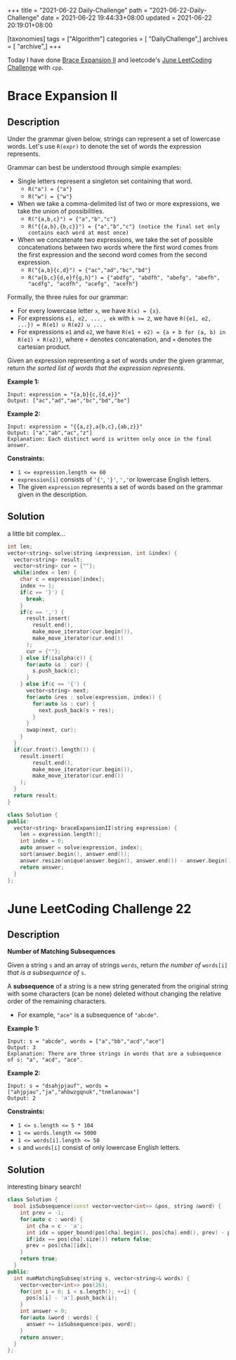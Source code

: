 +++
title = "2021-06-22 Daily-Challenge"
path = "2021-06-22-Daily-Challenge"
date = 2021-06-22 19:44:33+08:00
updated = 2021-06-22 20:19:01+08:00

[taxonomies]
tags = ["Algorithm"]
categories = [ "DailyChallenge",]
archives = [ "archive",]
+++

Today I have done [Brace Expansion II](https://leetcode.com/problems/brace-expansion-ii/description/) and leetcode's [June LeetCoding Challenge](https://leetcode.com/explore/challenge/card/june-leetcoding-challenge-2021/606/week-4-june-22nd-june-28th/3788/) with `cpp`.

<!-- more -->

# Brace Expansion II

## Description

Under the grammar given below, strings can represent a set of lowercase words. Let's use `R(expr)` to denote the set of words the expression represents.

Grammar can best be understood through simple examples:

- Single letters represent a singleton set containing that word.
  - `R("a") = {"a"}`
  - `R("w") = {"w"}`
- When we take a comma-delimited list of two or more expressions, we take the union of possibilities.
  - `R("{a,b,c}") = {"a","b","c"}`
  - `R("{{a,b},{b,c}}") = {"a","b","c"} (notice the final set only contains each word at most once)`
- When we concatenate two expressions, we take the set of possible concatenations between two words where the first word comes from the first expression and the second word comes from the second expression.
  - `R("{a,b}{c,d}") = {"ac","ad","bc","bd"}`
  - `R("a{b,c}{d,e}f{g,h}") = {"abdfg", "abdfh", "abefg", "abefh", "acdfg", "acdfh", "acefg", "acefh"}`

Formally, the three rules for our grammar:

- For every lowercase letter `x`, we have `R(x) = {x}`.
- For expressions `e1, e2, ... , ek` with `k >= 2`, we have `R({e1, e2, ...}) = R(e1) ∪ R(e2) ∪ ...`
- For expressions `e1` and `e2`, we have `R(e1 + e2) = {a + b for (a, b) in R(e1) × R(e2)}`, where `+` denotes concatenation, and `×` denotes the cartesian product.

Given an expression representing a set of words under the given grammar, return *the sorted list of words that the expression represents*.

 

**Example 1:**

```
Input: expression = "{a,b}{c,{d,e}}"
Output: ["ac","ad","ae","bc","bd","be"]
```

**Example 2:**

```
Input: expression = "{{a,z},a{b,c},{ab,z}}"
Output: ["a","ab","ac","z"]
Explanation: Each distinct word is written only once in the final answer.
```

 

**Constraints:**

- `1 <= expression.length <= 60`
- `expression[i]` consists of `'{'`, `'}'`, `','`or lowercase English letters.
- The given `expression` represents a set of words based on the grammar given in the description.

## Solution

a little bit complex...

``` cpp
int len;
vector<string> solve(string &expression, int &index) {
  vector<string> result;
  vector<string> cur = {""};
  while(index < len) {
    char c = expression[index];
    index += 1;
    if(c == '}') {
      break;
    }
    if(c == ',') {
      result.insert(
        result.end(), 
        make_move_iterator(cur.begin()),
        make_move_iterator(cur.end())
      );
      cur = {""};
    } else if(isalpha(c)) {
      for(auto &s : cur) {
        s.push_back(c);
      }
    } else if(c == '{') {
      vector<string> next;
      for(auto &res : solve(expression, index)) {
        for(auto &s : cur) {
          next.push_back(s + res);
        }
      }
      swap(next, cur);
    }
  }
  if(cur.front().length()) {
    result.insert(
        result.end(), 
        make_move_iterator(cur.begin()),
        make_move_iterator(cur.end())
    );
  }
  return result;
}

class Solution {
public:
  vector<string> braceExpansionII(string expression) {
    len = expression.length();
    int index = 0;
    auto answer = solve(expression, index);
    sort(answer.begin(), answer.end());
    answer.resize(unique(answer.begin(), answer.end()) - answer.begin());
    return answer;
  }
};
```

# June LeetCoding Challenge 22

## Description

**Number of Matching Subsequences**

Given a string `s` and an array of strings `words`, return *the number of* `words[i]` *that is a subsequence of* `s`.

A **subsequence** of a string is a new string generated from the original string with some characters (can be none) deleted without changing the relative order of the remaining characters.

- For example, `"ace"` is a subsequence of `"abcde"`.

 

**Example 1:**

```
Input: s = "abcde", words = ["a","bb","acd","ace"]
Output: 3
Explanation: There are three strings in words that are a subsequence of s: "a", "acd", "ace".
```

**Example 2:**

```
Input: s = "dsahjpjauf", words = ["ahjpjau","ja","ahbwzgqnuk","tnmlanowax"]
Output: 2
```

 

**Constraints:**

- `1 <= s.length <= 5 * 104`
- `1 <= words.length <= 5000`
- `1 <= words[i].length <= 50`
- `s` and `words[i]` consist of only lowercase English letters.

## Solution

interesting binary search!

``` cpp
class Solution {
  bool isSubsequence(const vector<vector<int>> &pos, string &word) {
    int prev = -1;
    for(auto c : word) {
      int cha = c - 'a';
      int idx = upper_bound(pos[cha].begin(), pos[cha].end(), prev) - pos[cha].begin();
      if(idx == pos[cha].size()) return false;
      prev = pos[cha][idx];
    }
    return true;
  }
public:
  int numMatchingSubseq(string s, vector<string>& words) {
    vector<vector<int>> pos(26);
    for(int i = 0; i < s.length(); ++i) {
      pos[s[i] - 'a'].push_back(i);
    }
    int answer = 0;
    for(auto &word : words) {
      answer += isSubsequence(pos, word);
    }
    return answer;
  }
};
```
